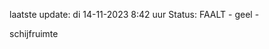 laatste update: 
di 14-11-2023  8:42   uur 
Status: FAALT - geel - 
<div class="service Y">schijfruimte</div>